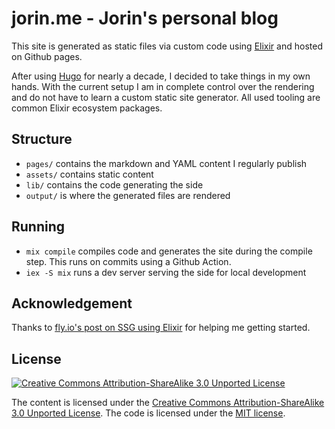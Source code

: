 # jorin.me - Jorin's personal blog

This site is generated as static files via custom code using [Elixir](https://elixir-lang.org/) and hosted on Github pages.

After using [Hugo](https://gohugo.io/) for nearly a decade, I decided to take things in my own hands.
With the current setup I am in complete control over the rendering and do not have to learn a custom static site generator.
All used tooling are common Elixir ecosystem packages.


## Structure

- `pages/` contains the markdown and YAML content I regularly publish
- `assets/` contains static content
- `lib/` contains the code generating the side
- `output/` is where the generated files are rendered


## Running

- `mix compile` compiles code and generates the site during the compile step. This runs on commits using a Github Action.
- `iex -S mix` runs a dev server serving the side for local development


## Acknowledgement

Thanks to [fly.io's post on SSG using Elixir](https://fly.io/phoenix-files/crafting-your-own-static-site-generator-using-phoenix/) for helping me getting started.


## License

[![Creative Commons Attribution-ShareAlike 3.0 Unported License](https://licensebuttons.net/l/by-sa/3.0/80x15.png)](https://creativecommons.org/licenses/by-sa/3.0/)

The content is licensed under the [Creative Commons Attribution-ShareAlike 3.0 Unported License](https://creativecommons.org/licenses/by-sa/3.0/). The code is licensed under the [MIT license](https://opensource.org/licenses/MIT).
